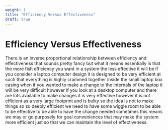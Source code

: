 ```yaml
---
weight: 1
title: "Efficiency Versus Effectiveness"
draft: true
---
```


# Efficiency Versus Effectiveness


There is an inverse proportional relationship between efficiency and effectiveness that sounds pretty fancy but what it means essentially is that the more fish efficiency you want in a system the less effective it will be if you consider a laptop computer design it is designed to be very efficient at such that everything is highly crammed together inside the small laptop box casing when if you wanted to make a change to the internals of the laptop it will be very difficult however if you look at a desktop computer and there are lots available to make changes it is very effective however it is not efficient as a very large footprint and is bulky so the idea is not to make things so so deeply efficient we need to have some wiggle room to be able to be effective to be able to have the change needed sometimes this means we may or go purposely for goal conveniences that may make the system more efficient just so that we can maintain the level of effectiveness.





